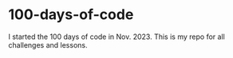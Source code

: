 # 100-days-of-code
I started the 100 days of code in Nov. 2023. This is my repo for all challenges and lessons.
